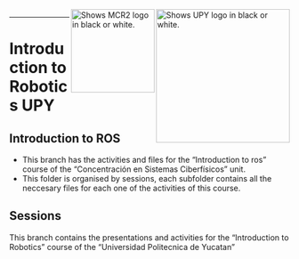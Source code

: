 <picture>
  <source media="(prefers-color-scheme: dark)" srcset="https://github.com/ManchesterRoboticsLtd/Introduction_to_Robotics_UPY/blob/main/Misc/Logos/UPY_Logo.png">
  <source media="(prefers-color-scheme: light)" srcset="https://github.com/ManchesterRoboticsLtd/Introduction_to_Robotics_UPY/blob/main/Misc/Logos/UPY_Logo.png">
  <img alt="Shows UPY logo in black or white." width="240" align="right">
</picture>

<picture>
  <source media="(prefers-color-scheme: dark)" srcset="https://github.com/ManchesterRoboticsLtd/Introduction_to_Robotics_UPY/blob/main/Misc/Logos/MCR2_Logo_White.png">
  <source media="(prefers-color-scheme: light)" srcset="https://github.com/ManchesterRoboticsLtd/Introduction_to_Robotics_UPY/blob/main/Misc/Logos/MCR2_Logo_Black.png">
  <img alt="Shows MCR2 logo in black or white." width="150" align="right">
</picture>




---
# Introduction to Robotics UPY

  ## Introduction to ROS
   * This branch has the activities and files for the “Introduction to ros” course of the “Concentración en Sistemas Ciberfísicos” unit.
   * This folder is organised by sessions, each subfolder contains all the neccesary files for each one of the activities of this course.

## Sessions


This branch contains the presentations and activities for the “Introduction to Robotics” course of the “Universidad Politecnica de Yucatan”
